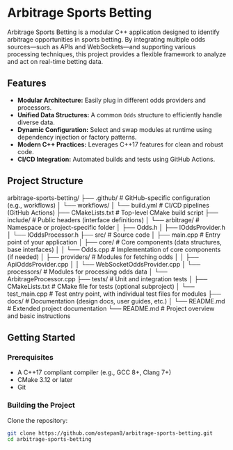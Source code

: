# Arbitrage Sports Betting

Arbitrage Sports Betting is a modular C++ application designed to identify arbitrage opportunities in sports betting. By integrating multiple odds sources—such as APIs and WebSockets—and supporting various processing techniques, this project provides a flexible framework to analyze and act on real-time betting data.

## Features

- **Modular Architecture:** Easily plug in different odds providers and processors.
- **Unified Data Structures:** A common `Odds` structure to efficiently handle diverse data.
- **Dynamic Configuration:** Select and swap modules at runtime using dependency injection or factory patterns.
- **Modern C++ Practices:** Leverages C++17 features for clean and robust code.
- **CI/CD Integration:** Automated builds and tests using GitHub Actions.

## Project Structure

arbitrage-sports-betting/
├── .github/ # GitHub-specific configuration (e.g., workflows)
│ └── workflows/
│ └── build.yml # CI/CD pipelines (GitHub Actions)
├── CMakeLists.txt # Top-level CMake build script
├── include/ # Public headers (interface definitions)
│ └── arbitrage/ # Namespace or project-specific folder
│ ├── Odds.h
│ ├── IOddsProvider.h
│ └── IOddsProcessor.h
├── src/ # Source code
│ ├── main.cpp # Entry point of your application
│ ├── core/ # Core components (data structures, base interfaces)
│ │ └── Odds.cpp # Implementation of core components (if needed)
│ ├── providers/ # Modules for fetching odds
│ │ ├── ApiOddsProvider.cpp
│ │ └── WebSocketOddsProvider.cpp
│ └── processors/ # Modules for processing odds data
│ └── ArbitrageProcessor.cpp
├── tests/ # Unit and integration tests
│ ├── CMakeLists.txt # CMake file for tests (optional subproject)
│ └── test_main.cpp # Test entry point, with individual test files for modules
├── docs/ # Documentation (design docs, user guides, etc.)
│ └── README.md # Extended project documentation
└── README.md # Project overview and basic instructions

## Getting Started

### Prerequisites

- A C++17 compliant compiler (e.g., GCC 8+, Clang 7+)
- CMake 3.12 or later
- Git

### Building the Project

Clone the repository:

```bash
git clone https://github.com/ostepan8/arbitrage-sports-betting.git
cd arbitrage-sports-betting
```
